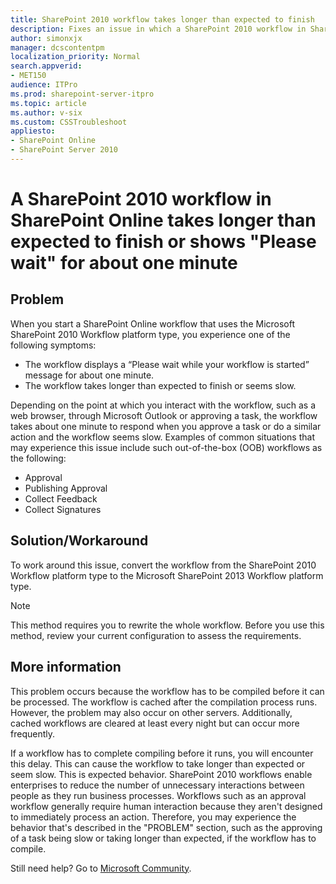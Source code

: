 ```yaml
---
title: SharePoint 2010 workflow takes longer than expected to finish
description: Fixes an issue in which a SharePoint 2010 workflow in SharePoint Online takes longer than expected to finish or shows "Please wait" for about one minute.
author: simonxjx
manager: dcscontentpm
localization_priority: Normal
search.appverid: 
- MET150
audience: ITPro
ms.prod: sharepoint-server-itpro
ms.topic: article
ms.author: v-six
ms.custom: CSSTroubleshoot
appliesto:
- SharePoint Online
- SharePoint Server 2010
---
```


# A SharePoint 2010 workflow in SharePoint Online takes longer than expected to finish or shows "Please wait" for about one minute

## Problem

When you start a SharePoint Online workflow that uses the Microsoft SharePoint 2010 Workflow platform type, you experience one of the following symptoms:

- The workflow displays a “Please wait while your workflow is started” message for about one minute.
- The workflow takes longer than expected to finish or seems slow.

Depending on the point at which you interact with the workflow, such as a web browser, through Microsoft Outlook or approving a task, the workflow takes about one minute to respond when you approve a task or do a similar action and the workflow seems slow. Examples of common situations that may experience this issue include such out-of-the-box (OOB) workflows as the following:

- Approval
- Publishing Approval
- Collect Feedback
- Collect Signatures

## Solution/Workaround

To work around this issue, convert the workflow from the SharePoint 2010 Workflow platform type to the Microsoft SharePoint 2013 Workflow platform type.

> [!NOTE]
> This method requires you to rewrite the whole workflow. Before you use this method, review your current configuration to assess the requirements.

## More information

This problem occurs because the workflow has to be compiled before it can be processed. The workflow is cached after the compilation process runs. However, the problem may also occur on other servers. Additionally, cached workflows are cleared at least every night but can occur more frequently.

If a workflow has to complete compiling before it runs, you will encounter this delay. This can cause the workflow to take longer than expected or seem slow. This is expected behavior. SharePoint 2010 workflows enable enterprises to reduce the number of unnecessary interactions between people as they run business processes. Workflows such as an approval workflow generally require human interaction because they aren't designed to immediately process an action. Therefore, you may experience the behavior that's described in the "PROBLEM" section, such as the approving of a task being slow or taking longer than expected, if the workflow has to compile.

Still need help? Go to [Microsoft Community](https://answers.microsoft.com/).
